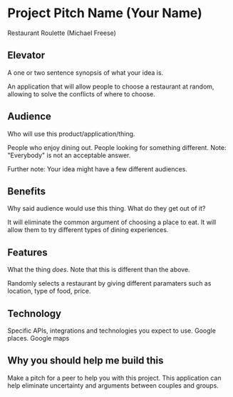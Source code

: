 # Project Pitch Name (Your Name)
Restaurant Roulette (Michael Freese)
## Elevator

A one or two sentence synopsis of what your idea is.

An application that will allow people to choose a restaurant at random, allowing to solve the conflicts of where to choose.
## Audience

Who will use this product/application/thing.

People who enjoy dining out. People looking for something different.
Note: "Everybody" is not an acceptable answer.

Further note: Your idea might have a few different audiences.

## Benefits

Why said audience would use this thing. What do they get out of it?

It will eliminate the common argument of choosing a place to eat. It will allow them to try different types of dining experiences.
## Features

What the thing _does_. Note that this is different than the above.

Randomly selects a restaurant by giving different paramaters such as location, type of food, price.
## Technology

Specific APIs, integrations and technologies you expect to use.
Google places. Google maps

## Why you should help me build this

Make a pitch for a peer to help you with this project.
This application can help eliminate uncertainty and arguments between couples and groups.
